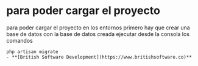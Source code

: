 # para poder cargar el proyecto
para poder cargar el proyecto en los entornos primero hay que crear una base de datos
con la base de datos creada
ejecutar desde la consola los comandos 

```
php artisan migrate
- **[British Software Development](https://www.britishsoftware.co)**

